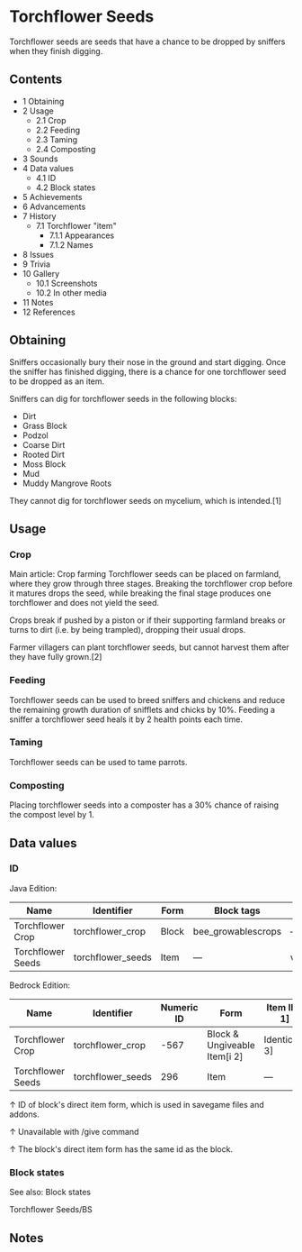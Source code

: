 # Torchflower Seeds
Torchflower seeds are seeds that have a chance to be dropped by sniffers when they finish digging.

## Contents
- 1 Obtaining
- 2 Usage
	- 2.1 Crop
	- 2.2 Feeding
	- 2.3 Taming
	- 2.4 Composting
- 3 Sounds
- 4 Data values
	- 4.1 ID
	- 4.2 Block states
- 5 Achievements
- 6 Advancements
- 7 History
	- 7.1 Torchflower "item"
		- 7.1.1 Appearances
		- 7.1.2 Names
- 8 Issues
- 9 Trivia
- 10 Gallery
	- 10.1 Screenshots
	- 10.2 In other media
- 11 Notes
- 12 References

## Obtaining
Sniffers occasionally bury their nose in the ground and start digging. Once the sniffer has finished digging, there is a chance for one torchflower seed to be dropped as an item.

Sniffers can dig for torchflower seeds in the following blocks:

- Dirt
- Grass Block
- Podzol
- Coarse Dirt
- Rooted Dirt
- Moss Block
- Mud
- Muddy Mangrove Roots

They cannot dig for torchflower seeds on mycelium, which is intended.[1]

## Usage
### Crop
Main article: Crop farming
Torchflower seeds can be placed on farmland, where they grow through three stages. Breaking the torchflower crop before it matures drops the seed, while breaking the final stage produces one torchflower and does not yield the seed.

Crops break if pushed by a piston or if their supporting farmland breaks or turns to dirt (i.e. by being trampled), dropping their usual drops.

Farmer villagers can plant torchflower seeds, but cannot harvest them after they have fully grown.[2]

### Feeding
Torchflower seeds can be used to breed sniffers and chickens and reduce the remaining growth duration of snifflets and chicks by 10%. Feeding a sniffer a torchflower seed heals it by 2 health points each time.

### Taming
Torchflower seeds can be used to tame parrots.

### Composting
Placing torchflower seeds into a composter has a 30% chance of raising the compost level by 1.

## Data values
### ID
Java Edition:

| Name              | Identifier        | Form  | Block tags         | Item tags                | Translation key                  |
|-------------------|-------------------|-------|--------------------|--------------------------|----------------------------------|
| Torchflower Crop  | torchflower_crop  | Block | bee_growablescrops | —                        | block.minecraft.torchflower_crop |
| Torchflower Seeds | torchflower_seeds | Item  | —                  | villager_plantable_seeds | item.minecraft.torchflower_seeds |

Bedrock Edition:

| Name              | Identifier        | Numeric ID | Form                         | Item ID[i 1]   | Translation key             |
|-------------------|-------------------|------------|------------------------------|----------------|-----------------------------|
| Torchflower Crop  | torchflower_crop  | -567       | Block & Ungiveable Item[i 2] | Identical[i 3] | —                           |
| Torchflower Seeds | torchflower_seeds | 296        | Item                         | —              | item.torchflower_seeds.name |


↑ ID of block's direct item form, which is used in savegame files and addons.

↑ Unavailable with /give command

↑ The block's direct item form has the same id as the block.


### Block states
See also: Block states

Torchflower Seeds/BS

## Notes


